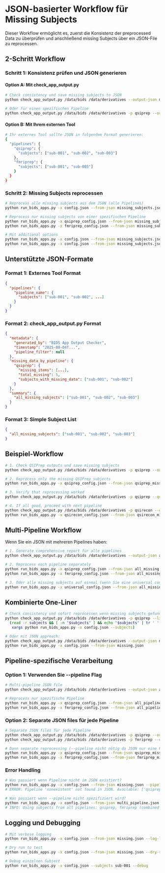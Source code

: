 # JSON-basierter Workflow für Missing Subjects

Dieser Workflow ermöglicht es, zuerst die Konsistenz der preprocessed Data zu überprüfen und anschließend missing Subjects über ein JSON-File zu reprocessen.

## 2-Schritt Workflow

### Schritt 1: Konsistenz prüfen und JSON generieren

#### Option A: Mit check_app_output.py
```bash
# Check consistency und save missing subjects to JSON
python check_app_output.py /data/bids /data/derivatives --output-json missing_subjects.json

# Oder für einen spezifischen Pipeline
python check_app_output.py /data/bids /data/derivatives -p qsiprep --output-json missing_subjects.json
```

#### Option B: Mit Ihrem externen Tool
```bash
# Ihr externes Tool sollte JSON in folgendem Format generieren:
{
  "pipelines": {
    "qsiprep": {
      "subjects": ["sub-001", "sub-002", "sub-003"]
    },
    "fmriprep": {
      "subjects": ["sub-001", "sub-005"]
    }
  }
}
```

### Schritt 2: Missing Subjects reprocessen

```bash
# Reprocess alle missing subjects aus dem JSON (alle Pipelines)
python run_bids_apps.py -x config.json --from-json missing_subjects.json

# Reprocess nur missing subjects von einer spezifischen Pipeline
python run_bids_apps.py -x qsiprep_config.json --from-json missing_subjects.json --pipeline qsiprep
python run_bids_apps.py -x fmriprep_config.json --from-json missing_subjects.json --pipeline fmriprep

# Mit additional options
python run_bids_apps.py -x config.json --from-json missing_subjects.json --pipeline qsiprep --dry-run
python run_bids_apps.py -x config.json --from-json missing_subjects.json --pipeline qsiprep --debug
```

## Unterstützte JSON-Formate

### Format 1: Externes Tool Format
```json
{
  "pipelines": {
    "pipeline_name": {
      "subjects": ["sub-001", "sub-002", ...]
    }
  }
}
```

### Format 2: check_app_output.py Format
```json
{
  "metadata": {
    "generated_by": "BIDS App Output Checker",
    "timestamp": "2025-08-04T...",
    "pipeline_filter": null
  },
  "missing_data_by_pipeline": {
    "qsiprep": {
      "missing_items": [...],
      "total_missing": 5,
      "subjects_with_missing_data": ["sub-001", "sub-002"]
    }
  },
  "summary": {
    "all_missing_subjects": ["sub-001", "sub-002", "sub-003"]
  }
}
```

### Format 3: Simple Subject List
```json
{
  "all_missing_subjects": ["sub-001", "sub-002", "sub-003"]
}
```

## Beispiel-Workflow

```bash
# 1. Check QSIPrep outputs und save missing subjects
python check_app_output.py /data/bids /data/derivatives -p qsiprep --output-json qsiprep_missing.json

# 2. Reprocess only the missing QSIPrep subjects
python run_bids_apps.py -x qsiprep_config.json --from-json qsiprep_missing.json --pipeline qsiprep

# 3. Verify that reprocessing worked
python check_app_output.py /data/bids /data/derivatives -p qsiprep --quiet

# 4. If all good, proceed with next pipeline
python check_app_output.py /data/bids /data/derivatives -p qsirecon --output-json qsirecon_missing.json
python run_bids_apps.py -x qsirecon_config.json --from-json qsirecon_missing.json --pipeline qsirecon
```

## Multi-Pipeline Workflow

Wenn Sie ein JSON mit mehreren Pipelines haben:

```bash
# 1. Generate comprehensive report für alle pipelines
python check_app_output.py /data/bids /data/derivatives --output-json all_missing.json

# 2. Reprocess each pipeline separately
python run_bids_apps.py -x qsiprep_config.json --from-json all_missing.json --pipeline qsiprep
python run_bids_apps.py -x fmriprep_config.json --from-json all_missing.json --pipeline fmriprep

# 3. Oder alle missing subjects auf einmal (wenn Sie eine universal config haben)
python run_bids_apps.py -x universal_config.json --from-json all_missing.json  # Alle pipelines
```

## Kombinierte One-Liner

```bash
# Check consistency und sofort reprocessen wenn missing subjects gefunden werden
python check_app_output.py /data/bids /data/derivatives -p qsiprep --list-missing-subjects | \
  (read -r subjects && [ -n "$subjects" ] && echo "$subjects" | tr ' ' '\n' | \
   xargs python run_bids_apps.py -x config.json --subjects)

# Oder mit JSON approach:
python check_app_output.py /data/bids /data/derivatives --output-json missing.json && \
python run_bids_apps.py -x config.json --from-json missing.json
```

## Pipeline-spezifische Verarbeitung

### Option 1: Verwenden Sie --pipeline Flag
```bash
# Multi-pipeline JSON file
python check_app_output.py /data/bids /data/derivatives --output-json all_pipelines.json

# Reprocess nur spezifische Pipeline
python run_bids_apps.py -x qsiprep_config.json --from-json all_pipelines.json --pipeline qsiprep
python run_bids_apps.py -x fmriprep_config.json --from-json all_pipelines.json --pipeline fmriprep
```

### Option 2: Separate JSON files für jede Pipeline
```bash
# Separate JSON files für jede Pipeline
python check_app_output.py /data/bids /data/derivatives -p qsiprep --output-json qsiprep_missing.json
python check_app_output.py /data/bids /data/derivatives -p fmriprep --output-json fmriprep_missing.json

# Dann separate reprocessing (--pipeline nicht nötig da JSON nur eine Pipeline enthält)
python run_bids_apps.py -x qsiprep_config.json --from-json qsiprep_missing.json
python run_bids_apps.py -x fmriprep_config.json --from-json fmriprep_missing.json
```

### Error Handling
```bash
# Was passiert wenn Pipeline nicht im JSON existiert?
python run_bids_apps.py -x config.json --from-json missing.json --pipeline nonexistent
# ERROR: Pipeline 'nonexistent' not found in JSON. Available: ['qsiprep', 'fmriprep']

# Was passiert wenn --pipeline nicht spezifiziert wird?
python run_bids_apps.py -x config.json --from-json multi_pipeline.json
# INFO: Using subjects from all pipelines: qsiprep, fmriprep (combined subject list)
```

## Logging und Debugging

```bash
# Mit verbose logging
python run_bids_apps.py -x config.json --from-json missing.json --log-level DEBUG

# Dry run to test
python run_bids_apps.py -x config.json --from-json missing.json --dry-run

# Debug einzelnen Subject
python run_bids_apps.py -x config.json --subjects sub-001 --debug
```
